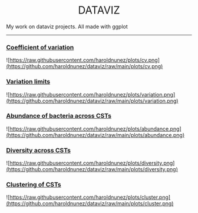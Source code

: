 <h1 style="font-weight:normal" align="center">
  &nbsp;DATAVIZ&nbsp;
</h1>

My work on dataviz projects. All made with ggplot

***

### [Coefficient of variation](https://github.com/haroldnunez/dataviz/)️

![https://raw.githubusercontent.com/haroldnunez/plots/cv.png](https://github.com/haroldnunez/dataviz/raw/main/plots/cv.png)

### [Variation limits](https://github.com/haroldnunez/dataviz/)️

![https://raw.githubusercontent.com/haroldnunez/plots/variation.png](https://github.com/haroldnunez/dataviz/raw/main/plots/variation.png)

### [Abundance of bacteria across CSTs](https://github.com/haroldnunez/dataviz/)️

![https://raw.githubusercontent.com/haroldnunez/plots/abundance.png](https://github.com/haroldnunez/dataviz/raw/main/plots/abundance.png)

### [Diversity across CSTs](https://github.com/haroldnunez/dataviz/)️

![https://raw.githubusercontent.com/haroldnunez/plots/diversity.png](https://github.com/haroldnunez/dataviz/raw/main/plots/diversity.png)

### [Clustering of CSTs](https://github.com/haroldnunez/datavizT)️

![https://raw.githubusercontent.com/haroldnunez/plots/cluster.png](https://github.com/haroldnunez/dataviz/raw/main/plots/cluster.png)

